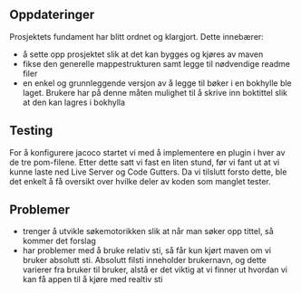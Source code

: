 ## Oppdateringer 
Prosjektets fundament har blitt ordnet og klargjort. Dette innebærer:

- å sette opp prosjektet slik at det kan bygges og kjøres av maven
- fikse den generelle mappestrukturen samt legge til nødvendige readme filer
- en enkel og grunnleggende versjon av å legge til bøker i en bokhylle ble laget. Brukere har på denne måten
mulighet til å skrive inn boktittel slik at den kan lagres i bokhylla  

## Testing

For å konfigurere jacoco startet vi med å implementere en plugin i hver av de tre pom-filene. Etter dette satt vi fast en liten stund, før vi fant ut at vi kunne laste ned Live Server og Code Gutters. Da vi tilslutt forsto dette, ble det enkelt å få oversikt over hvilke deler av koden som manglet tester. 


## Problemer
- trenger å utvikle søkemotorikken slik at når man søker opp tittel, så kommer det forslag 
- har problemer med å bruke relativ sti, så får kun kjørt maven om vi bruker absolutt sti. Absolutt filsti inneholder brukernavn, og dette varierer fra bruker til bruker, alstå er det viktig at vi finner ut hvordan vi kan få appen til å kjøre med realtiv sti  
